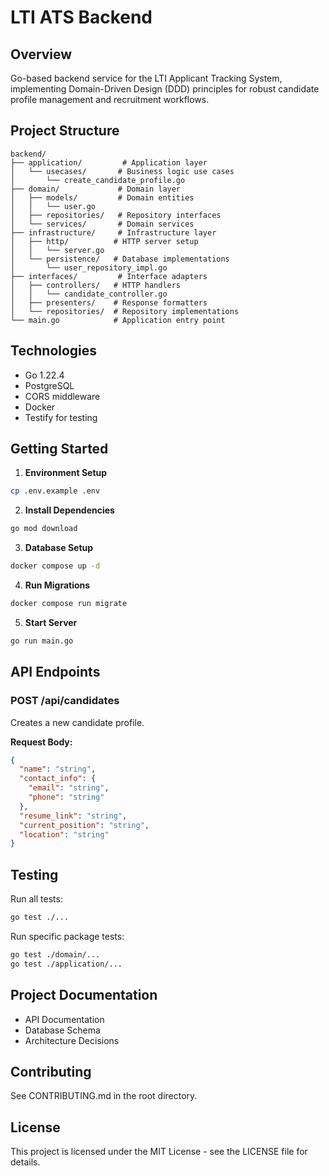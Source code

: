 # LTI ATS Backend

## Overview

Go-based backend service for the LTI Applicant Tracking System, implementing Domain-Driven Design (DDD) principles for robust candidate profile management and recruitment workflows.

## Project Structure

```
backend/
├── application/         # Application layer
│   └── usecases/       # Business logic use cases
│       └── create_candidate_profile.go
├── domain/             # Domain layer
│   ├── models/         # Domain entities
│   │   └── user.go
│   ├── repositories/   # Repository interfaces
│   └── services/       # Domain services
├── infrastructure/     # Infrastructure layer
│   ├── http/          # HTTP server setup
│   │   └── server.go
│   └── persistence/   # Database implementations
│       └── user_repository_impl.go
├── interfaces/         # Interface adapters
│   ├── controllers/   # HTTP handlers
│   │   └── candidate_controller.go
│   ├── presenters/    # Response formatters
│   └── repositories/  # Repository implementations
└── main.go            # Application entry point
```

## Technologies

- Go 1.22.4
- PostgreSQL
- CORS middleware
- Docker
- Testify for testing

## Getting Started

1. **Environment Setup**
```bash
cp .env.example .env
```

2. **Install Dependencies**
```bash
go mod download
```

3. **Database Setup**
```bash
docker compose up -d
```

4. **Run Migrations**
```bash
docker compose run migrate
```

5. **Start Server**
```bash
go run main.go
```

## API Endpoints

### POST /api/candidates
Creates a new candidate profile.

**Request Body:**
```json
{
  "name": "string",
  "contact_info": {
    "email": "string",
    "phone": "string"
  },
  "resume_link": "string",
  "current_position": "string",
  "location": "string"
}
```

## Testing

Run all tests:
```bash
go test ./...
```

Run specific package tests:
```bash
go test ./domain/...
go test ./application/...
```

## Project Documentation

- API Documentation
- Database Schema
- Architecture Decisions

## Contributing

See CONTRIBUTING.md in the root directory.

## License

This project is licensed under the MIT License - see the LICENSE file for details.